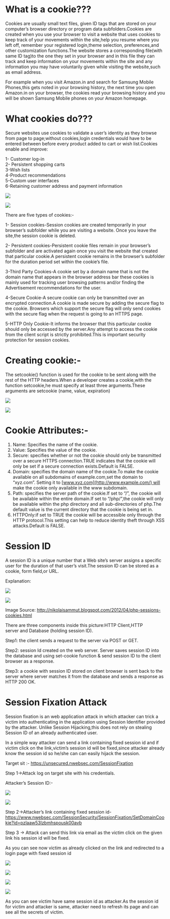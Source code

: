 # What is a cookie???

Cookies are usually small text files, given ID tags that are stored on your computer’s browser directory or program data subfolders.Cookies are created when you use your browser to visit a website that uses cookies to keep track of your movements within the site,help you resume where you left off, remember your registered login,theme selection, preferences,and other customization functions.The website stores a corresponding file(with same ID tag)to the one they set in your browser and in this file they can track and keep information on your movements within the site and any information you may have voluntarily given while visiting the website,such as email address.

For example when you visit Amazon.in and search for Samsung Mobile Phones,this gets noted in your browsing history, the next time you open Amazon.in on your browser, the cookies read your browsing history and you will be shown Samsung Mobile phones on your Amazon homepage.

# What cookies do???

Secure websites use cookies to validate a user’s identity as they browse from page to page;without cookies,login credentials would have to be entered between before every product added to cart or wish list.Cookies enable and improve:

1- Customer log-in  
2- Persistent shopping carts  
3-Wish lists  
4-Product recommendations  
5-Custom user interfaces  
6-Retaining customer address and payment information

![](https://miro.medium.com/max/60/1*UAam6kEtR6LhfxX1uHW0ng.jpeg?q=20)

![](https://miro.medium.com/max/553/1*UAam6kEtR6LhfxX1uHW0ng.jpeg)

There are five types of cookies:-

1- Session cookies-Session cookies are created temporarily in your browser’s subfolder while you are visiting a website. Once you leave the site,the session cookie is deleted.

2- Persistent cookies-Persistent cookie files remain in your browser’s subfolder and are activated again once you visit the website that created that particular cookie.A persistent cookie remains in the browser’s subfolder for the duration period set within the cookie’s file.

3-Third Party Cookies-A cookie set by a domain name that is not the domain name that appears in the browser address bar these cookies is mainly used for tracking user browsing patterns and/or finding the Advertisement recommendations for the user.

4-Secure Cookie-A secure cookie can only be transmitted over an encrypted connection.A cookie is made secure by adding the secure flag to the cookie. Browsers which support the secure flag will only send cookies with the secure flag when the request is going to an HTTPS page.

5-HTTP Only Cookie-It informs the browser that this particular cookie should only be accessed by the server.Any attempt to access the cookie from the client script is strictly prohibited.This is important security protection for session cookies.

# Creating cookie:-

The setcookie() function is used for the cookie to be sent along with the rest of the HTTP headers.When a developer creates a cookie,with the function setcookie,he must specify at least three arguments.These arguments are setcookie (name, value, expiration)

![](https://miro.medium.com/max/60/1*Q2R_SKzQ-41em2XMIOEnFw.jpeg?q=20)

![](https://miro.medium.com/max/617/1*Q2R_SKzQ-41em2XMIOEnFw.jpeg)

# Cookie Attributes:-

1.  Name: Specifies the name of the cookie.
2.  Value: Specifies the value of the cookie.
3.  Secure: specifies whether or not the cookie should only be transmitted over a secure HTTPS connection.TRUE indicates that the cookie will only be set if a secure connection exists.Default is FALSE.
4.  Domain: specifies the domain name of the cookie.To make the cookie available on all subdomains of example.com,set the domain to “xyz.com”. Setting it to [www.xyz.com](http://www.example.com/) will make the cookie only available in the www subdomain.
5.  Path: specifies the server path of the cookie.If set to “/”, the cookie will be available within the entire domain.If set to “/php/”,the cookie will only be available within the php directory and all sub-directories of php.The default value is the current directory that the cookie is being set in.
6.  HTTPOnly:if set to TRUE the cookie will be accessible only through the HTTP protocol.This setting can help to reduce identity theft through XSS attacks.Default is FALSE.

# Session ID

A session ID is a unique number that a Web site’s server assigns a specific user for the duration of that user’s visit.The session ID can be stored as a cookie, form field,or URL.

Explanation:

![](https://miro.medium.com/max/60/1*YU5dxfz5v3gyPOT0KwAdpA.png?q=20)

![](https://miro.medium.com/max/711/1*YU5dxfz5v3gyPOT0KwAdpA.png)

Image Source: <a href="http://nikolaisammut.blogspot.com/2012/04/php-sessions-cookies.html" class="uri">http://nikolaisammut.blogspot.com/2012/04/php-sessions-cookies.html</a>

There are three components inside this picture:HTTP Client,HTTP server and Database (holding session ID).

Step1: the client sends a request to the server via POST or GET.

Step2: session Id created on the web server. Server saves session ID into the database and using set-cookie function & send session ID to the client browser as a response.

Step3: a cookie with session ID stored on client browser is sent back to the server where server matches it from the database and sends a response as HTTP 200 OK.

# Session Fixation Attack

Session fixation is an web application attack in which attacker can trick a victim into authenticating in the application using Session Identifier provided by the attacker. Unlike Session Hijacking,this does not rely on stealing Session ID of an already authenticated user.

In a simple way attacker can send a link containing fixed session id and if victim click on the link,victim’s session id will be fixed,since attacker already know the session id so he/she can can easily hijack the session.

Target sit :- <a href="https://unsecured.nwebsec.com/SessionFixation" class="uri">https://unsecured.nwebsec.com/SessionFixation</a>

Step 1-&gt;Attack log on target site with his credentials.

Attacker’s Session ID:-

![](https://miro.medium.com/max/60/1*0abLuUmhuTMEosHUTOEmPw.png?q=20)

![](https://miro.medium.com/max/756/1*0abLuUmhuTMEosHUTOEmPw.png)

Step 2-&gt;Attacker’s link containing fixed session id-<a href="https://www.nwebsec.com/SessionSecurity/SessionFixation/SetDomainCookie?id=pzlaaw53lzbmhspousk00avb" class="uri">https://www.nwebsec.com/SessionSecurity/SessionFixation/SetDomainCookie?id=pzlaaw53lzbmhspousk00avb</a>

Step 3 -&gt; Attack can send this link via email as the victim click on the given link his session id will be fixed.

As you can see now victim as already clicked on the link and redirected to a login page with fixed session id

![](https://miro.medium.com/max/60/1*D0GTdWCvtPOHpHDjt9GShA.png?q=20)

![](https://miro.medium.com/max/756/1*D0GTdWCvtPOHpHDjt9GShA.png)

![](https://miro.medium.com/max/60/1*ZVGFsDcUyqLq10pAB1e3OA.png?q=20)

![](https://miro.medium.com/max/756/1*ZVGFsDcUyqLq10pAB1e3OA.png)

As you can see victim have same session id as attacker.As the session id for victim and attacker is same, attacker need to refresh its page and can see all the secrets of victim.
